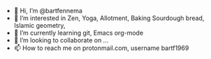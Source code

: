 - 👋 Hi, I’m @bartfennema
- 👀 I’m interested in Zen, Yoga, Allotment, Baking Sourdough bread, Islamic geometry,
- 🌱 I’m currently learning git, Emacs org-mode
- 💞️ I’m looking to collaborate on ...
- 📫 How to reach me on protonmail.com, username bartf1969

<!---
bartfennema/bartfennema is a ✨ special ✨ repository because its `README.md` (this file) appears on your GitHub profile.
You can click the Preview link to take a look at your changes.
--->
